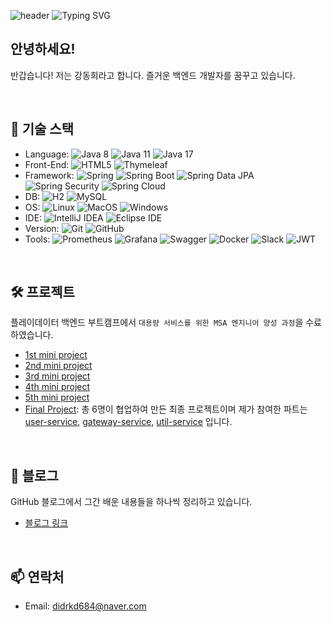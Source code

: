 ![header](https://capsule-render.vercel.app/api?type=waving&color=FF2E63&text=&animation=twinkling&height=80)
![Typing SVG](https://readme-typing-svg.demolab.com?font=Alkatra&weight=500&size=45&duration=3500&pause=3&color=FF2E63&center=true&vCenter=true&multiline=true&repeat=true&width=1000&height=100&lines=Welcome+to+chocolaggibbiddori's+GitHub!👋)

## 안녕하세요!
반갑습니다! 저는 강동희라고 합니다. 즐거운 백엔드 개발자를 꿈꾸고 있습니다.

<br>

## 🚀 기술 스택
- Language: ![Java 8](https://img.shields.io/badge/Java_8-FF3434) ![Java 11](https://img.shields.io/badge/Java_11-FF3434) ![Java 17](https://img.shields.io/badge/Java_17-FF3434)
- Front-End: ![HTML5](https://img.shields.io/badge/HTML5-FFFFFF?logo=HTML5&logoColor=E34F26) ![Thymeleaf](https://img.shields.io/badge/Thymeleaf-FFFFFF?logo=Thymeleaf&logoColor=005F0F)
- Framework: ![Spring](https://img.shields.io/badge/Spring-FFFFFF?logo=Spring) ![Spring Boot](https://img.shields.io/badge/Spring_Boot-FFFFFF?logo=SpringBoot) ![Spring Data JPA](https://img.shields.io/badge/Spring_Data_JPA-FFFFFF) ![Spring Security](https://img.shields.io/badge/Spring_Security-FFFFFF?logo=springsecurity) ![Spring Cloud](https://img.shields.io/badge/Spring_Cloud-FFFFFF)
- DB: ![H2](https://img.shields.io/badge/H2-FFFFFF) ![MySQL](https://img.shields.io/badge/MySQL-FFFFFF?logo=MySQL)
- OS: ![Linux](https://img.shields.io/badge/Linux-FFFFFF?logo=Linux) ![MacOS](https://img.shields.io/badge/macOS-FFFFFF?logo=Apple&logoColor=000000) ![Windows](https://img.shields.io/badge/Windows-FFFFFF?logo=Windows%2010&logoColor=0078D6)
- IDE: ![IntelliJ IDEA](https://img.shields.io/badge/IntelliJ_IDEA-FFFFFF?logo=IntelliJ%20IDEA&logoColor=000000) ![Eclipse IDE](https://img.shields.io/badge/Eclipse_IDE-FFFFFF?logo=Eclipse%20IDE&logoColor=2C2255)
- Version: ![Git](https://img.shields.io/badge/Git-FFFFFF?logo=Git) ![GitHub](https://img.shields.io/badge/GitHub-FFFFFF?logo=GitHub&logoColor=000000)
- Tools: ![Prometheus](https://img.shields.io/badge/Prometheus-FFFFFF?logo=Prometheus) ![Grafana](https://img.shields.io/badge/Grafana-FFFFFF?logo=Grafana) ![Swagger](https://img.shields.io/badge/Swagger-FFFFFF?logo=Swagger) ![Docker](https://img.shields.io/badge/Docker-FFFFFF?logo=Docker) ![Slack](https://img.shields.io/badge/Slack-FFFFFF?logo=Slack&logoColor=4A154B) ![JWT](https://img.shields.io/badge/JWT-FFFFFF?logo=jsonwebtokens&logoColor=000000)

<br>

## 🛠️ 프로젝트
플레이데이터 백엔드 부트캠프에서 `대용량 서비스를 위한 MSA 엔지니어 양성 과정`을 수료하였습니다.

- [1st mini project](https://chocolaggibbiddori.github.io/bootcamp-miniproject-kktalk)
- [2nd mini project](https://chocolaggibbiddori.github.io/bootcamp-miniproject2-best_board)
- [3rd mini project](https://chocolaggibbiddori.github.io/bootcamp-miniproject3-shopping_mall)
- [4th mini project](https://chocolaggibbiddori.github.io/bootcamp-miniproject4-shopping-mall-spring)
- [5th mini project](https://chocolaggibbiddori.github.io/bootcamp-miniproject5-ultimates)
- [Final Project](https://github.com/miracle-job-a): 총 6명이 협업하여 만든 최종 프로젝트이며 제가 참여한 파트는 [user-service](https://github.com/chocolaggibbiddori/miracle-job-a-user-service), [gateway-service](https://github.com/chocolaggibbiddori/miracle-job-a-gateway-service), [util-service](https://github.com/chocolaggibbiddori/miracle-job-a-util-service) 입니다.

<br>

## 📃 블로그
GitHub 블로그에서 그간 배운 내용들을 하나씩 정리하고 있습니다.

- [블로그 링크](https://chocolaggibbiddori.github.io)

<br>

## 📫 연락처
- Email: didrkd684@naver.com
